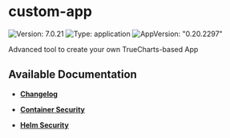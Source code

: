 # custom-app

![Version: 7.0.21](https://img.shields.io/badge/Version-7.0.21-informational?style=flat-square) ![Type: application](https://img.shields.io/badge/Type-application-informational?style=flat-square) ![AppVersion: "0.20.2297"](https://img.shields.io/badge/AppVersion-"0.20.2297"-informational?style=flat-square)

Advanced tool to create your own TrueCharts-based App

## Available Documentation

- [**Changelog**](CHANGELOG)

- [**Container Security**](container-security)

- [**Helm Security**](helm-security)

